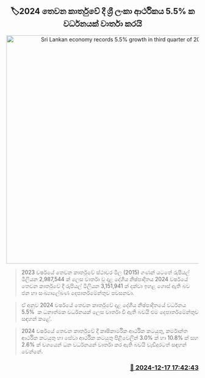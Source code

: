 <p align='center'><b><h2 align='center' title='Sri Lankan economy records 5.5% growth in third quarter of 2024'>🏷2024 තෙවන කාර්තුවේ දී ශ්‍රී ලංකා ආර්ථික​ය 5.5% ක වර්ධනයක් වාර්තා කරයි</h2></b></p>
<p align='center'><img src='https://helakuru.sgp1.cdn.digitaloceanspaces.com/esana/images/lib/people-colombo.jpg' width='600' alt='Sri Lankan economy records 5.5% growth in third quarter of 2024'></p>

> 2023 වර්ෂයේ තෙවන කාර්තුවේ ස්ථාවර මිල (2015) ගණන් යටතේ රුපියල් මිලියන 2,987,544 ක් ලෙස වාර්තා වූ දළ දේශීය නිෂ්පාදිතය 2024 වර්ෂයේ තෙවන කාර්තුවේ දී රුපියල් මිලියන 3,151,941 ක් දක්වා ඉහළ ගොස් ඇති බව ජන හා සංඛ්‍යාලේඛණ දෙපාර්තමේන්තුව පවසනවා.

> ඒ අනුව 2024 වර්ෂයේ තෙවන කාර්තුවේ දළ දේශීය නිෂ්පාදිතයේ වර්ධනය 5.5%  ක ධනාත්මක වර්ධනයක් ලෙස වාර්තා වී ඇති බවයි එම දෙපාර්තමේන්තුව සඳහන් කළේ.

> 2024 වර්ෂයේ තෙවන කාර්තුවේ දී කෘෂිකාර්මික ආර්ථික කටයුතු, කර්මාන්ත ආර්ථික කටයුතු හා සේවා ආර්ථික කටයුතු පිළිවෙලින් 3.0% ක් හා 10.8% ක් සහ 2.6% ක් වශයෙන් ධන වර්ධනයන් වාර්තා කර ඇති බවයි වැඩිදුරටත් සඳහන් වෙන්නේ.



<h3 align='right'><a href='https://www.helakuru.lk/esana/p/105966/'>📅 2024-12-17 17:42:43</a></h3>
